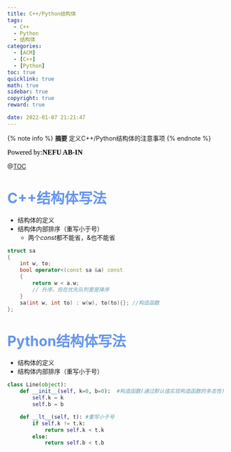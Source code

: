 ```yaml
---
title: C++/Python结构体
tags:
  - C++
  - Python
  - 结构体
categories:
  - [ACM]
  - [C++]
  - [Python]
toc: true
quicklink: true
math: true
sidebar: true
copyright: true
reward: true

date: 2022-01-07 21:21:47
---
```


{% note info %}
**摘要**
定义C++/Python结构体的注意事项
{% endnote %}
<!-- more -->

<font color=#000000	size=3 face=楷体>Powered by:**NEFU AB-IN**</font>

@[TOC](文章目录)

# <font color=#6495ED size=6>C++结构体写法</font>

* 结构体的定义
* 结构体内部排序（重写小于号）
  * 两个$const$都不能省，&也不能省

```cpp
struct sa
{
    int w, to;
    bool operator<(const sa &a) const
    {
        return w < a.w; 
        // 升序，但在优先队列里是降序
    }
    sa(int w, int to) : w(w), to(to){}; //构造函数
};
```
# <font color=#6495ED size=6>Python结构体写法</font>

* 结构体的定义
* 结构体内部排序（重写小于号）

```python
class Line(object):
    def __init__(self, k=0, b=0):  #构造函数(通过默认值实现构造函数的多态性)
        self.k = k
        self.b = b

    def __lt__(self, t): #重写小于号
        if self.k != t.k:
            return self.k < t.k
        else:
            return self.b < t.b
```


